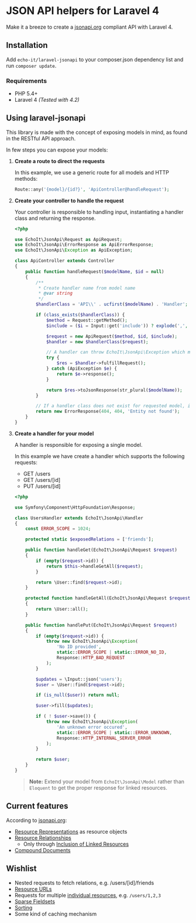 JSON API helpers for Laravel 4
=====

Make it a breeze to create a [jsonapi.org](http://jsonapi.org/) compliant API with Laravel 4.

Installation
-----

Add `echo-it/laravel-jsonapi` to your composer.json dependency list and run `composer update`.

### Requirements

* PHP 5.4+
* Laravel 4 *(Tested with 4.2)*


Using laravel-jsonapi
-----

This library is made with the concept of exposing models in mind, as found in the RESTful API approach.

In few steps you can expose your models:

1. **Create a route to direct the requests**

    In this example, we use a generic route for all models and HTTP methods:

    ```php
    Route::any('{model}/{id?}', 'ApiController@handleRequest');
    ```

2. **Create your controller to handle the request**

    Your controller is responsible to handling input, instantiating a handler class and returning the response.

    ```php
    <?php

    use EchoIt\JsonApi\Request as ApiRequest;
    use EchoIt\JsonApi\ErrorResponse as ApiErrorResponse;
    use EchoIt\JsonApi\Exception as ApiException;

    class ApiController extends Controller
    {
        public function handleRequest($modelName, $id = null)
        {
            /**
             * Create handler name from model name
             * @var string
             */
            $handlerClass = 'API\\' . ucfirst($modelName) . 'Handler';

            if (class_exists($handlerClass)) {
                $method = Request::getMethod();
                $include = ($i = Input::get('include')) ? explode(',', $i) : $i;

                $request = new ApiRequest($method, $id, $include);
                $handler = new $handlerClass($request);

                // A handler can throw EchoIt\JsonApi\Exception which must be gracefully handled to give proper response
                try {
                    $res = $handler->fulfillRequest();
                } catch (ApiException $e) {
                    return $e->response();
                }

                return $res->toJsonResponse(str_plural($modelName));
            }

            // If a handler class does not exist for requested model, it is not considered to be exposed in the API
            return new ErrorResponse(404, 404, 'Entity not found');
        }
    }
    ```

3. **Create a handler for your model**

    A handler is responsible for exposing a single model.

    In this example we have create a handler which supports the following requests:

    * GET /users
    * GET /users/[id]
    * PUT /users/[id]

    ```php
    <?php

    use Symfony\Component\HttpFoundation\Response;

    class UsersHandler extends EchoIt\JsonApi\Handler
    {
        const ERROR_SCOPE = 1024;

        protected static $exposedRelations = ['friends'];

        public function handleGet(EchoIt\JsonApi\Request $request)
        {
            if (empty($request->id)) {
                return $this->handleGetAll($request);
            }

            return \User::find($request->id);
        }

        protected function handleGetAll(EchoIt\JsonApi\Request $request)
        {
            return \User::all();
        }

        public function handlePut(EchoIt\JsonApi\Request $request)
        {
            if (empty($request->id)) {
                throw new EchoIt\JsonApi\Exception(
                    'No ID provided',
                    static::ERROR_SCOPE | static::ERROR_NO_ID,
                    Response::HTTP_BAD_REQUEST
                );
            }

            $updates = \Input::json('users');
            $user = \User::find($request->id);

            if (is_null($user)) return null;

            $user->fill($updates);

            if ( ! $user->save()) {
                throw new EchoIt\JsonApi\Exception(
                    'An unknown error occured',
                    static::ERROR_SCOPE | static::ERROR_UNKNOWN,
                    Response::HTTP_INTERNAL_SERVER_ERROR
                );
            }

            return $user;
        }
    }
    ```

    > **Note:** Extend your model from `EchoIt\JsonApi\Model` rather than `Eloquent` to get the proper response for linked resources.


Current features
-----

According to [jsonapi.org](http://jsonapi.org):

* [Resource Representations](http://jsonapi.org/format/#document-structure-resource-representations) as resource objects
* [Resource Relationships](http://jsonapi.org/format/#document-structure-resource-relationships)
   * Only through [Inclusion of Linked Resources](http://jsonapi.org/format/#fetching-includes)
* [Compound Documents](http://jsonapi.org/format/#document-structure-compound-documents)


Wishlist
-----

* Nested requests to fetch relations, e.g. /users/[id]/friends
* [Resource URLs](http://jsonapi.org/format/#document-structure-resource-urls)
* Requests for multiple [individual resources](http://jsonapi.org/format/#urls-individual-resources), e.g. `/users/1,2,3`
* [Sparse Fieldsets](http://jsonapi.org/format/#fetching-sparse-fieldsets)
* [Sorting](http://jsonapi.org/format/#fetching-sorting)
* Some kind of caching mechanism
